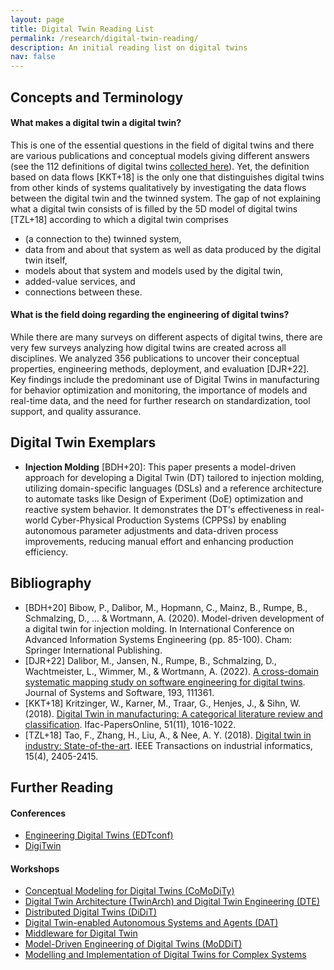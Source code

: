 ```yaml
---
layout: page
title: Digital Twin Reading List
permalink: /research/digital-twin-reading/
description: An initial reading list on digital twins
nav: false
---
```


## Concepts and Terminology

#### What makes a digital twin a digital twin?

This is one of the essential questions in the field of digital twins and there are various publications and conceptual models giving different answers (see the 112 definitions of digital twins [collected here](https://awortmann.github.io/research//digital-twin-definitions/)). Yet, the definition based on data flows [KKT+18] is the only one that distinguishes digital twins from other kinds of systems qualitatively by investigating the data flows between the digital twin and the twinned system. The gap of not explaining what a digital twin consists of is filled by the 5D model of digital twins [TZL+18] according to which a digital twin comprises 
- (a connection to the) twinned system,
- data from and about that system as well as data produced by the digital twin itself, 
- models about that system and models used by the digital twin,
- added-value services, and
- connections between these.

#### What is the field doing regarding the engineering of digital twins? 

While there are many surveys on different aspects of digital twins, there are very few surveys analyzing how digital twins are created across all disciplines. 
We analyzed 356 publications to uncover their conceptual properties, engineering methods, deployment, and evaluation [DJR+22]. Key findings include the predominant use of Digital Twins in manufacturing for behavior optimization and monitoring, the importance of models and real-time data, and the need for further research on standardization, tool support, and quality assurance.

## Digital Twin Exemplars

- **Injection Molding** [BDH+20]: This paper presents a model-driven approach for developing a Digital Twin (DT) tailored to injection molding, utilizing domain-specific languages (DSLs) and a reference architecture to automate tasks like Design of Experiment (DoE) optimization and reactive system behavior. It demonstrates the DT's effectiveness in real-world Cyber-Physical Production Systems (CPPSs) by enabling autonomous parameter adjustments and data-driven process improvements, reducing manual effort and enhancing production efficiency.

## Bibliography

- [BDH+20] Bibow, P., Dalibor, M., Hopmann, C., Mainz, B., Rumpe, B., Schmalzing, D., ... & Wortmann, A. (2020). Model-driven development of a digital twin for injection molding. In International Conference on Advanced Information Systems Engineering (pp. 85-100). Cham: Springer International Publishing.
- [DJR+22] Dalibor, M., Jansen, N., Rumpe, B., Schmalzing, D., Wachtmeister, L., Wimmer, M., & Wortmann, A. (2022). [A cross-domain systematic mapping study on software engineering for digital twins](https://www.sciencedirect.com/science/article/pii/S0164121222000917). Journal of Systems and Software, 193, 111361.
- [KKT+18] Kritzinger, W., Karner, M., Traar, G., Henjes, J., & Sihn, W. (2018). [Digital Twin in manufacturing: A categorical literature review and classification](https://www.sciencedirect.com/science/article/pii/S2405896318316021). Ifac-PapersOnline, 51(11), 1016-1022.
- [TZL+18] Tao, F., Zhang, H., Liu, A., & Nee, A. Y. (2018). [Digital twin in industry: State-of-the-art](https://ieeexplore.ieee.org/stamp/stamp.jsp?arnumber=8477101&casa_token=PQm7GatFGw0AAAAA:HFsG-w4vMZUwz3nc3qO-6Xln2JA6HC8MyHtnyG5mtVcuPgUeXLL-c3HRhgCpv5zELVBPb-pq4bA). IEEE Transactions on industrial informatics, 15(4), 2405-2415.

## Further Reading

#### Conferences 

- [Engineering Digital Twins (EDTconf)](https://conf.researchr.org/home/edtconf-2025)
- [DigiTwin](http://www.dtiac.com/)

#### Workshops

- [Conceptual Modeling for Digital Twins (CoMoDiTy)](comodity.github.io)
- [Digital Twin Architecture (TwinArch) and Digital Twin Engineering (DTE)](https://www.iese.fraunhofer.de/en/events/twinarch-dte.html)
- [Distributed Digital Twins (DiDiT)](https://distributeddigitaltwins.github.io/2025/)
- [Digital Twin-enabled Autonomous Systems and Agents (DAT)](https://dat-workshop.github.io/)
- [Middleware for Digital Twin](https://hakiri.github.io/Midd4DT/)
- [Model-Driven Engineering of Digital Twins (MoDDiT)](https://gemoc.org/events/moddit2023.html)
- [Modelling and Implementation of Digital Twins for Complex Systems](https://midas4cs.github.io/2025)

